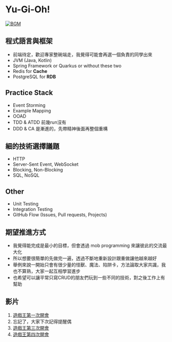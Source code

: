 # Yu-Gi-Oh!
[![BGM](https://img.youtube.com/vi/tXAWuvakMno/0.jpg)](https://www.youtube.com/watch?v=tXAWuvakMno)

## 程式語言與框架
* 前端待定，歡迎專家整碗端走，我覺得可能會再選一個負責的同學出來
* JVM (Java, Kotlin)
* Spring Framework or Quarkus or without these two
* Redis for **Cache**
* PostgreSQL for **RDB**

## Practice Stack
* Event Storming
* Example Mapping
* OOAD
* TDD & ATDD 前幾run沒有
* DDD & CA 是漸進的，先帶精神後面再整個重構

## 細的技術選擇議題
* HTTP
* Server-Sent Event, WebSocket
* Blocking, Non-Blocking
* SQL, NoSQL

## Other
* Unit Testing
* Integration Testing
* GitHub Flow (Issues, Pull requests, Projects)

## 期望推進方式
* 我覺得能完成是最小的目標，但會透過 mob programming 來讓彼此的交流最大化
* 所以想要很簡單的先做完一遍，透過不斷地重新設計跟重做讓他越來越好
* 舉例來說一開始只會有很少量的怪獸、魔法、陷阱卡，方法論取大家共識，我也不算熟，大家一起互相學習進步
* 也希望可以讓平常只寫CRUD的朋友們玩到一些不同的技術，對之後工作上有幫助

## 影片
1. [遊戲王第一次開會](https://youtu.be/QL-o7Xp_4bo)
2. 忘記了，大家下次記得提醒偶
3. [遊戲王第三次開會](https://youtu.be/HZFNxIcTyQM)
4. [遊戲王第四次開會](https://youtu.be/yCsG4E655xU)
